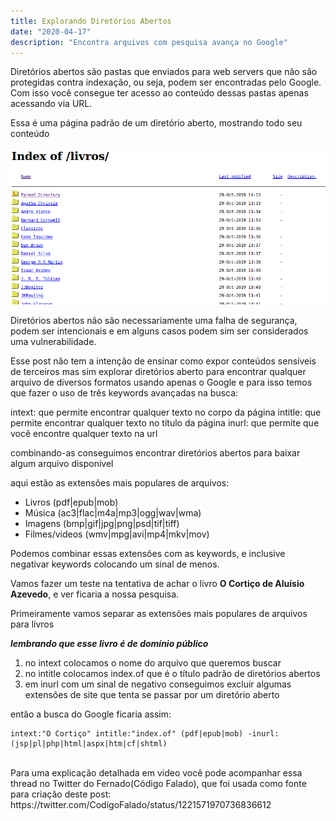 ```yaml
---
title: Explorando Diretórios Abertos
date: "2020-04-17"
description: "Encontra arquivos com pesquisa avança no Google"
---
```


Diretórios abertos são pastas que enviados para web servers que não são protegidas contra indexação, ou seja, podem ser encontradas pelo Google. Com isso você consegue ter acesso ao conteúdo dessas pastas apenas acessando via URL.

Essa é uma página padrão de um diretório aberto, mostrando todo seu conteúdo

![Shotscreen de um diretório aberto](./screenshot-index-of-livros.png)

Diretórios abertos não são necessariamente uma falha de segurança, podem ser intencionais e em alguns casos podem sim ser considerados uma vulnerabilidade.

Esse post não tem a intenção de ensinar como expor conteúdos sensíveis de terceiros mas sim explorar diretórios aberto para encontrar qualquer arquivo de diversos formatos usando apenas o Google e para isso temos que fazer o uso de três keywords avançadas na busca:

intext: que permite encontrar qualquer texto no corpo da página
intitle: que permite encontrar qualquer texto no título da página
inurl: que permite que você encontre qualquer texto na url

combinando-as conseguimos encontrar diretórios abertos para baixar algum arquivo disponível

aqui estão as extensões mais populares de arquivos:

- Livros (pdf|epub|mob)
- Música (ac3|flac|m4a|mp3|ogg|wav|wma)
- Imagens (bmp|gif|jpg|png|psd|tif|tiff)
- Filmes/videos (wmv|mpg|avi|mp4|mkv|mov)

Podemos combinar essas extensões com as keywords, e inclusive negativar keywords colocando um sinal de menos.

Vamos fazer um teste na tentativa de achar o livro **O Cortiço de Aluísio Azevedo**, e ver ficaria a nossa pesquisa.

Primeiramente vamos separar as extensões mais populares de arquivos para livros

**_lembrando que esse livro é de domínio público_**

1. no intext colocamos o nome do arquivo que queremos buscar
2. no intitle colocamos index.of que é o título padrão de diretórios abertos
3. em inurl com um sinal de negativo conseguimos excluir algumas extensões de site que tenta se passar por um diretório aberto

então a busca do Google ficaria assim:

```
intext:"O Cortiço" intitle:"index.of" (pdf|epub|mob) -inurl:(jsp|pl|php|html|aspx|htm|cf|shtml)
```

<br />
Para uma explicação detalhada em video você pode acompanhar essa thread no Twitter do Fernado(Código Falado), que foi usada como fonte para criação deste post: https://twitter.com/CodigoFalado/status/1221571970736836612
